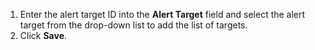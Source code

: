 1. Enter the alert target ID into the **Alert Target** field and select the alert target from the drop-down list to add the list of targets.
2. Click **Save**.
